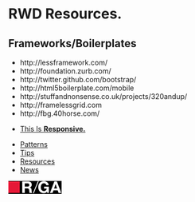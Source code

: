<!DOCTYPE html>
<html>
<head>
	<meta charset='utf-8' />
	<meta name="description" content="This Is Responsive | Tips, Resources and Patterns for Responsive Web Design" />
	<link rel="stylesheet" type="text/css" media="all" href="styles.css">
	<title>This Is Responsive | Tips, Resources and Patterns for Responsive Web Design</title>
	<script type="text/javascript" src="js/modernizr.js"></script>
</head>
<body>
	<div class="container">
		<div id="main_content" role="main">
			<h1>RWD Resources.</b></h1>
			<section id="frameworks">
				<h2>Frameworks/Boilerplates</h2>
				<ul>
					<li>http://lessframework.com/</li>
					<li>http://foundation.zurb.com/
					<li>http://twitter.github.com/bootstrap/
					<li>http://html5boilerplate.com/mobile
					<li>http://stuffandnonsense.co.uk/projects/320andup/
					<li>http://framelessgrid.com
					<li>http://fbg.40horse.com/
			</section>
		</div>
		<footer role="contentinfo">   
			<div>
				<nav id="menu">
					<ul role="navigation" class="nav">
						<li><a href="index.html" class="nav-home">This Is <strong>Responsive.</strong></p>
						<li><a href="patterns.html">Patterns</a></li>
						<li><a href="tips.html">Tips</a></li>
						<li><a href="resources.html">Resources</a></li>
						<li><a href="http://thisisresponsive.tumblr.com">News</a></li>
					</ul>
				</nav>
				<p class="f-rga"><a href="http://rga.com" rel="external"><img src="images/logo.png" alt="R/GA" /></a></p>
			</div>
		</footer>
	</div>
</body>
</html>
